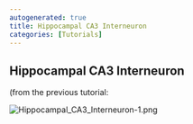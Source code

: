 ```yaml
---
autogenerated: true
title: Hippocampal CA3 Interneuron
categories: [Tutorials]
---
```


## Hippocampal CA3 Interneuron

(from the previous tutorial:

![](/media/hippocampal-ca3-interneuron-1.png "Hippocampal_CA3_Interneuron-1.png")


